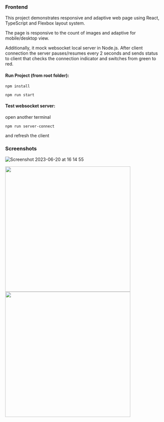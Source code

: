 ### Frontend

This project demonstrates responsive and adaptive web page using React, TypeScript and Flexbox layout system.

The page is responsive to the count of images and adaptive for mobile/desktop view.

Additionally, it mock websocket local server in Node.js. After client connection the server pauses/resumes every 2 seconds and sends status to client that checks the connection indicator and switches from green to red.

#### Run Project (from root folder):
```
npm install
```
```
npm run start
```

#### Test websocket server:
open another terminal
```
npm run server-connect
```
and refresh the client

### Screenshots

![Screenshot 2023-06-20 at 16 14 55](https://github.com/adiachituve/web-page/assets/50465800/ad4cbb68-776d-4aeb-871a-7de4e1569730)
<div><img src="https://github.com/adiachituve/web-page/assets/50465800/17302a36-0030-4860-aa2b-7867dc66402f" width="400"></div>
<img src="https://github.com/adiachituve/web-page/assets/50465800/fe986bc8-68fe-423e-a0ea-761b1513320c" width="400">
